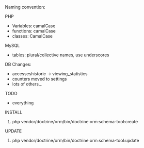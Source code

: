 Naming convention:

PHP
* Variables: camalCase
* functions: camalCase
* classes: CamalCase

MySQL
* tables: plural/collective names, use underscores

DB Changes:
* accesseshistoric -> viewing_statistics
* counters moved to settings
* lots of others...


TODO
* everything



INSTALL
1. php vendor/doctrine/orm/bin/doctrine orm:schema-tool:create

UPDATE
1. php vendor/doctrine/orm/bin/doctrine orm:schema-tool:update